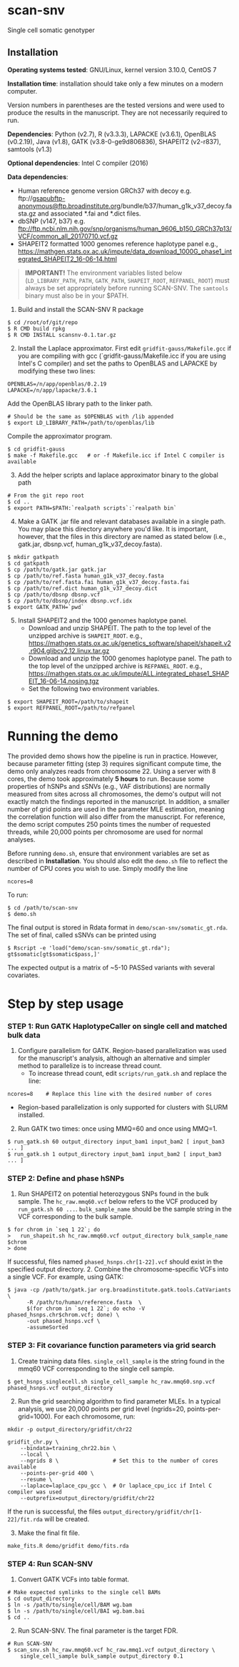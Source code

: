 # scan-snv
Single cell somatic genotyper


## Installation
**Operating systems tested**: GNU/Linux, kernel version 3.10.0, CentOS 7

**Installation time**: installation should take only a few minutes on a modern
computer.

Version numbers in parentheses are the tested versions and were used to produce
the results in the manuscript. They are not necessarily required to run.

**Dependencies**: Python (v2.7), R (v3.3.3), LAPACKE (v3.6.1), OpenBLAS (v0.2.19),
    Java (v1.8), GATK (v3.8-0-ge9d806836), SHAPEIT2 (v2-r837), samtools (v1.3)

**Optional dependencies**: Intel C compiler (2016)

**Data dependencies**:

* Human reference genome version GRCh37 with decoy
  e.g. ftp://gsapubftp-anonymous@ftp.broadinstitute.org/bundle/b37/human_g1k_v37_decoy.fasta.gz and associated \*.fai and \*.dict files.
* dbSNP (v147, b37)
  e.g. ftp://ftp.ncbi.nlm.nih.gov/snp/organisms/human_9606_b150_GRCh37p13/VCF/common_all_20170710.vcf.gz
* SHAPEIT2 formatted 1000 genomes reference haplotype panel
  e.g., https://mathgen.stats.ox.ac.uk/impute/data_download_1000G_phase1_integrated_SHAPEIT2_16-06-14.html

> **IMPORTANT!** The environment variables listed below (`LD_LIBRARY_PATH`,
> `PATH`, `GATK_PATH`, `SHAPEIT_ROOT`, `REFPANEL_ROOT`) must always be set
> appropriately before running SCAN-SNV. The `samtools` binary must also be
> in your $PATH.

1. Build and install the SCAN-SNV R package
```
$ cd /root/of/git/repo
$ R CMD build rpkg
$ R CMD INSTALL scansnv-0.1.tar.gz
```
2. Install the Laplace approximator. First edit `gridfit-gauss/Makefile.gcc`
   if you are compiling with gcc (`gridfit-gauss/Makefile.icc if you are
   using Intel's C compiler) and set the paths to OpenBLAS and LAPACKE by
   modifying these two lines:
```
OPENBLAS=/n/app/openblas/0.2.19
LAPACKE=/n/app/lapacke/3.6.1
```
   Add the OpenBLAS library path to the linker path.
```
# Should be the same as $OPENBLAS with /lib appended
$ export LD_LIBRARY_PATH=/path/to/openblas/lib  
```
   Compile the approximator program.
```
$ cd gridfit-gauss
$ make -f Makefile.gcc   # or -f Makefile.icc if Intel C compiler is available
```
3. Add the helper scripts and laplace approximator binary to the global path
```
# From the git repo root
$ cd ..
$ export PATH=$PATH:`realpath scripts`:`realpath bin`
```
4. Make a GATK .jar file and relevant databases available in a single path.
   You may place this directory anywhere you'd like. It is important,
   however, that the files in this directory are named as stated below
   (i.e., gatk.jar, dbsnp.vcf, human_g1k_v37_decoy.fasta).
```
$ mkdir gatkpath
$ cd gatkpath
$ cp /path/to/gatk.jar gatk.jar
$ cp /path/to/ref.fasta human_g1k_v37_decoy.fasta
$ cp /path/to/ref.fasta.fai human_g1k_v37_decoy.fasta.fai
$ cp /path/to/ref.dict human_g1k_v37_decoy.dict
$ cp /path/to/dbsnp dbsnp.vcf
$ cp /path/to/dbsnp/index dbsnp.vcf.idx
$ export GATK_PATH=`pwd`
```
5. Install SHAPEIT2 and the 1000 genomes haplotype panel.
    * Download and unzip SHAPEIT.  The path to the top level of the unzipped archive
      is `SHAPEIT_ROOT`.
        e.g., https://mathgen.stats.ox.ac.uk/genetics_software/shapeit/shapeit.v2.r904.glibcv2.12.linux.tar.gz
    * Download and unzip the 1000 genomes haplotype panel. The path to the top
      level of the unzipped archive is `REFPANEL_ROOT`.
        e.g., https://mathgen.stats.ox.ac.uk/impute/ALL.integrated_phase1_SHAPEIT_16-06-14.nosing.tgz
    * Set the following two environment variables.
```
$ export SHAPEIT_ROOT=/path/to/shapeit
$ export REFPANEL_ROOT=/path/to/refpanel
```



# Running the demo
The provided demo shows how the pipeline is run in practice. However,
because parameter fitting (step 3) requires significant compute time,
the demo only analyzes reads from chromosome 22. Using a server with 8
cores, the demo took approximately **5 hours** to run.
Because some properties of hSNPs and sSNVs (e.g., VAF distributions) are
normally measured from sites across all chromosomes, the demo's output will
not exactly match the findings reported in the manuscript. In addition, a
smaller number of grid points are used in the parameter MLE estimation,
meaning the correlation function will also differ from the manuscript.
For reference, the demo script computes 250 points times the number of
requested threads, while 20,000 points per chromosome are used for normal
analyses.

Before running `demo.sh`, ensure that environment variables are set as
described in **Installation**. You should also edit the `demo.sh` file to
reflect the number of CPU cores you wish to use. Simply modify the line
```
ncores=8
```

To run:
```
$ cd /path/to/scan-snv
$ demo.sh
```

The final output is stored in Rdata format in `demo/scan-snv/somatic_gt.rda`.
The set of final, called sSNVs can be printed using
```
$ Rscript -e 'load("demo/scan-snv/somatic_gt.rda"); gt$somatic[gt$somatic$pass,]'
```
The expected output is a matrix of ~5-10 PASSed variants with several
covariates.



# Step by step usage
### STEP 1: Run GATK HaplotypeCaller on single cell and matched bulk data
1. Configure parallelism for GATK. Region-based parallelization was used for the
   manuscript's analysis, although an alternative and simpler method to
   parallelize is to increase thread count.
   * To increase thread count, edit `scripts/run_gatk.sh` and replace
     the line:
```
ncores=8    # Replace this line with the desired number of cores
```
   * Region-based parallelization is only supported for clusters with
     SLURM installed.

2. Run GATK two times: once using MMQ=60 and once using MMQ=1.
```
$ run_gatk.sh 60 output_directory input_bam1 input_bam2 [ input_bam3 ... ]
$ run_gatk.sh 1 output_directory input_bam1 input_bam2 [ input_bam3 ... ]
```


### STEP 2: Define and phase hSNPs
1. Run SHAPEIT2 on potential heterozygous SNPs found in the bulk sample. The
   `hc_raw.mmq60.vcf` below refers to the VCF produced by `run_gatk.sh 60 ...`.
   `bulk_sample_name` should be the sample string in the VCF corresponding to
   the bulk sample.
```
$ for chrom in `seq 1 22`; do
>   run_shapeit.sh hc_raw.mmq60.vcf output_directory bulk_sample_name $chrom
> done
```
   If successful, files named `phased_hsnps.chr[1-22].vcf` should exist in
   the specified output directory.
2. Combine the chromosome-specific VCFs into a single VCF. For example, using
   GATK:
```
$ java -cp /path/to/gatk.jar org.broadinstitute.gatk.tools.CatVariants \
      -R /path/to/human/reference.fasta  \
      $(for chrom in `seq 1 22`; do echo -V phased_hsnps.chr$chrom.vcf; done) \
      -out phased_hsnps.vcf \
      -assumeSorted
```


### STEP 3: Fit covariance function parameters via grid search
1. Create training data files. `single_cell_sample` is the string found in
   the mmq60 VCF corresponding to the single cell sample.
```
$ get_hsnps_singlecell.sh single_cell_sample hc_raw.mmq60.snp.vcf phased_hsnps.vcf output_directory
```

2. Run the grid searching algorithm to find parameter MLEs. In a typical
   analysis, we use 20,000 points per grid level (ngrids=20,
   points-per-grid=1000). For each chromosome, run:
```
mkdir -p output_directory/gridfit/chr22

gridfit_chr.py \
    --bindata=training_chr22.bin \
    --local \
    --ngrids 8 \                 # Set this to the number of cores available
    --points-per-grid 400 \
    --resume \
    --laplace=laplace_cpu_gcc \  # Or laplace_cpu_icc if Intel C compiler was used
    --outprefix=output_directory/gridfit/chr22
```
   If the run is successful, the files
   `output_directory/gridfit/chr[1-22]/fit.rda` will be created.

3. Make the final fit file.
```
make_fits.R demo/gridfit demo/fits.rda
```


### STEP 4: Run SCAN-SNV
1. Convert GATK VCFs into table format.
```
# Make expected symlinks to the single cell BAMs
$ cd output_directory
$ ln -s /path/to/single/cell/BAM wg.bam
$ ln -s /path/to/single/cell/BAI wg.bam.bai
$ cd ..
```
2. Run SCAN-SNV. The final parameter is the target FDR.
```
# Run SCAN-SNV
$ scan_snv.sh hc_raw.mmq60.vcf hc_raw.mmq1.vcf output_directory \
    single_cell_sample bulk_sample output_directory 0.1
```
